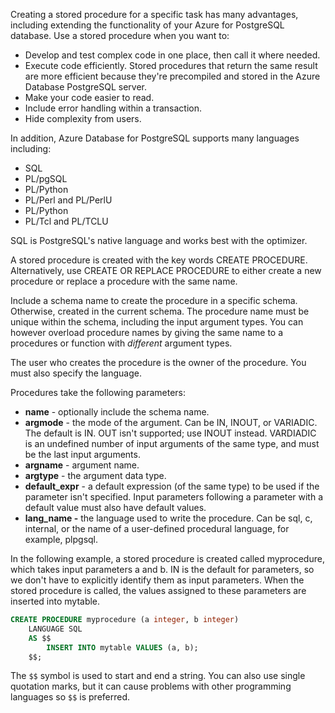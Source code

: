 Creating a stored procedure for a specific task has many advantages, including extending the functionality of your Azure for PostgreSQL database. Use a stored procedure when you want to:

- Develop and test complex code in one place, then call it where needed.
- Execute code efficiently. Stored procedures that return the same result are more efficient because they're precompiled and stored in the Azure Database PostgreSQL server.
- Make your code easier to read.
- Include error handling within a transaction.
- Hide complexity from users.

In addition, Azure Database for PostgreSQL supports many languages including:

- SQL
- PL/pgSQL
- PL/Python
- PL/Perl and PL/PerlU
- PL/Python
- PL/Tcl and PL/TCLU

SQL is PostgreSQL's native language and works best with the optimizer.

A stored procedure is created with the key words CREATE PROCEDURE. Alternatively, use CREATE OR REPLACE PROCEDURE to either create a new procedure or replace a procedure with the same name.

Include a schema name to create the procedure in a specific schema. Otherwise, created in the current schema. The procedure name must be unique within the schema, including the input argument types. You can however overload procedure names by giving the same name to a procedures or function with *different* argument types.

The user who creates the procedure is the owner of the procedure. You must also specify the language.

Procedures take the following parameters:

- **name** - optionally include the schema name.
- **argmode** - the mode of the argument. Can be IN, INOUT, or VARIADIC. The default is IN. OUT isn't supported; use INOUT instead. VARDIADIC is an undefined number of input arguments of the same type, and must be the last input arguments.
- **argname** - argument name.
- **argtype** - the argument data type.
- **default_expr** - a default expression (of the same type) to be used if the parameter isn't specified. Input parameters following a parameter with a default value must also have default values.
- **lang_name -** the language used to write the procedure. Can be sql, c, internal, or the name of a user-defined procedural language, for example, plpgsql.

In the following example, a stored procedure is created called myprocedure, which takes input parameters a and b. IN is the default for parameters, so we don't have to explicitly identify them as input parameters. When the stored procedure is called, the values assigned to these parameters are inserted into mytable.

```sql
CREATE PROCEDURE myprocedure (a integer, b integer)
    LANGUAGE SQL
    AS $$
        INSERT INTO mytable VALUES (a, b);
    $$;
```

The `$$` symbol is used to start and end a string. You can also use single quotation marks, but it can cause problems with other programming languages so `$$` is preferred.
